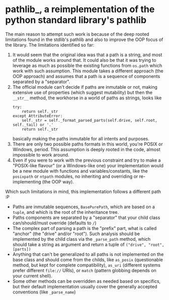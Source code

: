 # pathlib_, a reimplementation of the python standard library's pathlib

The main reason to attempt such work is because of the deep rooted limitations found in the stdlib's pathlib and also to improve the OOP focus of the library. The limitations identified so far:
1. It would seem that the original idea was that a path is a string, and most of the module works around that. It could also be that it was trying to leverage as much as possible the existing functions from `os.path` which work with such assumption. This module takes a different approach (the OOP approach) and assumes that a path is a sequence of components separated by a "separator".
2. The official module can't decide if paths are inmutable or not, making extensive use of properties (which suggest mutability) but then the `__str__` method, the workhorse in a world of paths as strings, looks like
	```
	try:
		return self._str
	except AttributeError:
		self._str = self._format_parsed_parts(self.drive, self.root, self._tail) or '.'
		return self._str
	```
	basically making the paths inmutable for all intents and purposes.
3. There are only two possible paths formats in this world, you're POSIX or Windows, period. This assumption is deeply rooted in the code, almost impossible to work around.
4. Even if you were to work with the previous constraint and try to make a "POSIX-like flavour" (or a Windows-like one) your implementation would be a new module with functions and variables/constants, like the `posixpath` or `ntpath` modules, no inheriting and overriding or re-implementing (the OOP way).

Which such limitations in mind, this implementation follows a different path :P
- Paths are inmutable sequences, `BasePurePath`, which are based on a `tuple`, and which is the root of the inheritance tree.
- Paths components are separated by a "separator" that your child class can/should/must override (defaults to `/`)
- The complex part of parsing a path is the "prefix" part, what is called "anchor" (the "drive" and/or "root"). Such analysis should be implemented by the child class via the `_parse_path` method, which should take a string as argument and return a tuple of `("drive", "root", [parts])`
- Anything that can't be generalized to all paths is not implemented on the base class and should come from the childs, like `as_posix` (questionable method, but kept for complete compatibility), `as_uri` (different systems prefer different `file://` URIs), or `match` (pattern globbing depends on your current shell).
- Some other methods can be overridden as needed based on specifics, but their default implementation usually cover the generally accepted conventions (like `_parse_name`)
